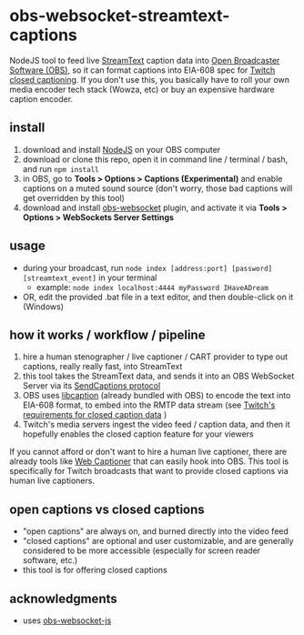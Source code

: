 # obs-websocket-streamtext-captions
NodeJS tool to feed live [StreamText](https://streamtext.net/) caption data into [Open Broadcaster Software (OBS)](https://obsproject.com/), so it can format captions into EIA-608 spec for [Twitch closed captioning](https://help.twitch.tv/s/article/guide-to-closed-captions?language=en_US). If you don't use this, you basically have to roll your own media encoder tech stack (Wowza, etc) or buy an expensive hardware caption encoder.

## install
1. download and install [NodeJS](https://nodejs.org/en/download/) on your OBS computer
2. download or clone this repo, open it in command line / terminal / bash, and run `npm install`
3. in OBS, go to **Tools > Options > Captions (Experimental)** and enable captions on a muted sound source (don't worry, those bad captions will get overridden by this tool)
4. download and install [obs-websocket](https://github.com/Palakis/obs-websocket) plugin, and activate it via **Tools > Options > WebSockets Server Settings**

## usage
- during your broadcast, run `node index [address:port] [password] [streamtext_event]` in your terminal
    - example: `node index localhost:4444 myPassword IHaveADream`
- OR, edit the provided .bat file in a text editor, and then double-click on it (Windows)

## how it works / workflow / pipeline
1. hire a human stenographer / live captioner / CART provider to type out captions, really really fast, into StreamText
2. this tool takes the StreamText data, and sends it into an OBS WebSocket Server via its [SendCaptions protocol](https://github.com/Palakis/obs-websocket/blob/4.x-current/docs/generated/protocol.md#sendcaptions)
3. OBS uses [libcaption](https://github.com/szatmary/libcaption) (already bundled with OBS) to encode the text into EIA-608 format, to embed into the RMTP data stream (see [Twitch's requirements for closed caption data](https://help.twitch.tv/s/article/guide-to-closed-captions?language=en_US) )
4. Twitch's media servers ingest the video feed / caption data, and then it hopefully enables the closed caption feature for your viewers

If you cannot afford or don't want to hire a human live captioner, there are already tools like [Web Captioner](https://webcaptioner.com/) that can easily hook into OBS. This tool is specifically for Twitch broadcasts that want to provide closed captions via human live captioners.

## open captions vs closed captions
- "open captions" are always on, and burned directly into the video feed
- "closed captions" are optional and user customizable, and are generally considered to be more accessible (especially for screen reader software, etc.)
- this tool is for offering closed captions

## acknowledgments
- uses [obs-websocket-js](https://github.com/haganbmj/obs-websocket-js)
